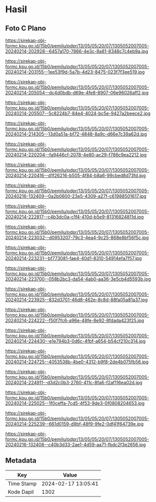 # Hasil

## Foto C Plano

https://sirekap-obj-formc.kpu.go.id/15b0/pemilu/pdpr/13/05/05/20/07/1305052007005-20240214-202928--6457a170-7866-4e3c-8a81-8348c7c4eb9a.jpg

https://sirekap-obj-formc.kpu.go.id/15b0/pemilu/pdpr/13/05/05/20/07/1305052007005-20240214-203155--1ee53f9d-5a7b-4d23-8475-023f7f3ee519.jpg

https://sirekap-obj-formc.kpu.go.id/15b0/pemilu/pdpr/13/05/05/20/07/1305052007005-20240214-205054--dc4d0bdb-d69e-4fe8-8907-06e96026aff2.jpg

https://sirekap-obj-formc.kpu.go.id/15b0/pemilu/pdpr/13/05/05/20/07/1305052007005-20240214-205507--5c8224b7-84e4-4024-bc5e-9427a2beece2.jpg

https://sirekap-obj-formc.kpu.go.id/15b0/pemilu/pdpr/13/05/05/20/07/1305052007005-20240214-214305--13d0a51a-bf72-4848-8a9c-d66e7c39a62d.jpg

https://sirekap-obj-formc.kpu.go.id/15b0/pemilu/pdpr/13/05/05/20/07/1305052007005-20240214-220204--fa9446cf-2078-4e80-ac29-f786c9ea2212.jpg

https://sirekap-obj-formc.kpu.go.id/15b0/pemilu/pdpr/13/05/05/20/07/1305052007005-20240214-220416--d1f26216-b505-4f84-b8a6-99cbed8d73fd.jpg

https://sirekap-obj-formc.kpu.go.id/15b0/pemilu/pdpr/13/05/05/20/07/1305052007005-20240216-132409--0a2b0600-23e5-4309-a27f-c61988501617.jpg

https://sirekap-obj-formc.kpu.go.id/15b0/pemilu/pdpr/13/05/05/20/07/1305052007005-20240214-222817--c4b3dc0a-c1f4-410d-b5e9-81316824811d.jpg

https://sirekap-obj-formc.kpu.go.id/15b0/pemilu/pdpr/13/05/05/20/07/1305052007005-20240214-223032--d0953207-79c3-4ea4-9c25-868e8bf56f5c.jpg

https://sirekap-obj-formc.kpu.go.id/15b0/pemilu/pdpr/13/05/05/20/07/1305052007005-20240214-223231--bf773081-fae4-40d1-8310-54914efa7f57.jpg

https://sirekap-obj-formc.kpu.go.id/15b0/pemilu/pdpr/13/05/05/20/07/1305052007005-20240214-223700--058b2bc3-da54-4ab0-aa36-3e5cb4d5593b.jpg

https://sirekap-obj-formc.kpu.go.id/15b0/pemilu/pdpr/13/05/05/20/07/1305052007005-20240214-223925--832d3701-46d8-462e-8c8d-88fa05a81a37.jpg

https://sirekap-obj-formc.kpu.go.id/15b0/pemilu/pdpr/13/05/05/20/07/1305052007005-20240214-224222--f50f7fc6-a96e-48fe-8e92-8fdada423f25.jpg

https://sirekap-obj-formc.kpu.go.id/15b0/pemilu/pdpr/13/05/05/20/07/1305052007005-20240214-224430--e1e794b3-0d6c-4fbf-a654-b54cf210c314.jpg

https://sirekap-obj-formc.kpu.go.id/15b0/pemilu/pdpr/13/05/05/20/07/1305052007005-20240214-224725--4053538b-4be0-4312-b9f8-2de4b075fb56.jpg

https://sirekap-obj-formc.kpu.go.id/15b0/pemilu/pdpr/13/05/05/20/07/1305052007005-20240214-224911--d3d2c0b3-2760-411c-8fa6-f2af116ea02d.jpg

https://sirekap-obj-formc.kpu.go.id/15b0/pemilu/pdpr/13/05/05/20/07/1305052007005-20240214-225025--1f0ceffa-7cd5-4f53-9de3-0f0808204653.jpg

https://sirekap-obj-formc.kpu.go.id/15b0/pemilu/pdpr/13/05/05/20/07/1305052007005-20240214-225239--661d0159-d9bf-48f9-9fe2-0df41f64739e.jpg

https://sirekap-obj-formc.kpu.go.id/15b0/pemilu/pdpr/13/05/05/20/07/1305052007005-20240216-132408--c40b3d33-2ae1-4d59-aa71-fbdc2f3e2656.jpg


## Metadata

| Key        | Value               |
| ---------- | ------------------- |
| Time Stamp | 2024-02-17 13:05:41 |
| Kode Dapil | 1302                |



